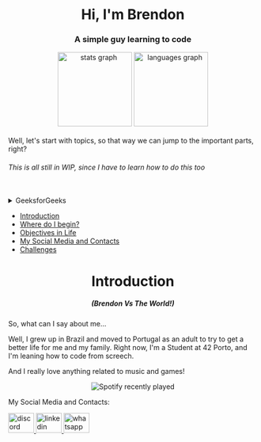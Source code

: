 <h1 align="center">Hi, I'm Brendon</h1>
<h3 align="center">A simple guy learning to code</h3>
<div align="center">
  <img src="https://github-readme-stats.vercel.app/api?username=brennm2&hide_title=false&hide_rank=false&show_icons=true&include_all_commits=true&count_private=true&disable_animations=false&theme=dracula&locale=en&hide_border=false&order=1" height="150" alt="stats graph"  />
  <img src="https://github-readme-stats.vercel.app/api/top-langs?username=brennm2&locale=en&hide_title=false&layout=compact&card_width=320&langs_count=5&theme=dracula&hide_border=false&order=2" height="150" alt="languages graph"  />
</div>
<br>
Well, let's start with topics, so that way we can jump to the important parts, right?

###### <em> This is all still in WIP, since I have to learn how to do this too</em>
<br>
<details> 
        <summary>GeeksforGeeks</summary> 
         A Computer Science Portal for Geeks 
    </details>  


  - [Introduction](#introduction)
  - [Where do I begin?](#introduction)
  - [Objectives in Life](#objectives-in-life)
  - [My Social Media and Contacts](#social)
  - [Challenges](#challenges)

<a id="introduction"></a>
<h1 align="center" id="introduction">Introduction</h1> 
<h5 align="center">(Brendon Vs The World!)</h5>

So, what can I say about me...

Well, I grew up in Brazil and moved to Portugal as an adult to try to get a better life for me and my family. Right now, I'm a Student at 42 Porto, and I'm leaning how to code from screech.

And I really love anything related to music and games!

<div align="center">
  <img src="https://spotify-recently-played-readme.vercel.app/api?user=the_smokerbr" alt="Spotify recently played"  />
</div>


<div align="left">

<a id="introduction"></a>
My Social Media and Contacts: 
  
  <a href="discordapp.com/users/20253740410667008" target="_blank">
    <img src="https://raw.githubusercontent.com/maurodesouza/profile-readme-generator/master/src/assets/icons/social/discord/default.svg" width="52" height="40" alt="discord logo"  />
  </a>
  <a href="https://www.linkedin.com/in/brendon-vianna/" target="_blank">
    <img src="https://raw.githubusercontent.com/maurodesouza/profile-readme-generator/master/src/assets/icons/social/linkedin/default.svg" width="52" height="40" alt="linkedin logo"  />
  </a>
  <a href="+351 927 304 371" target="_blank">
    <img src="https://raw.githubusercontent.com/maurodesouza/profile-readme-generator/master/src/assets/icons/social/whatsapp/default.svg" width="52" height="40" alt="whatsapp logo"  />
  </a>
</div>
</div>

<!---
brennm2/brennm2 is a ✨ special ✨ repository because its `README.md` (this file) appears on your GitHub profile.
You can click the Preview link to take a look at your changes.
--->
